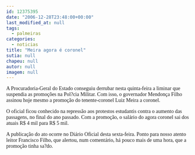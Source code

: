 ```yaml
---
id: 12375395
date: "2006-12-28T23:48:00+00:00"
last_modified_at: null
tags:
  - palmeiras
categories:
  - noticias
title: "Meira agora é coronel"
sutia: null
chapeu: null
autor: null
imagem: null
---
```

<p><P><FONT face=Verdana>A Procuradoria-Geral do Estado conseguiu derrubar nesta quinta-feira a liminar que suspendia as promoções na Pol?cia Militar. Com isso, o governador Mendonça Filho assinou hoje mesmo a promoção do tenente-coronel Luiz Meira a coronel. </FONT></P></p>
<p><P><FONT face=Verdana>O oficial ficou&nbsp;conhecido na repressão aos protestos estudantis contra o aumento das passagens, no final do ano passado. Com a promoção, o salário do agora&nbsp;coronel sai dos atuais R$ 4 mil para R$ 5 mil.&nbsp;</FONT></P></p>
<p><P><FONT face=Verdana>A publicação do ato ocorre no Diário Oficial desta sexta-feira.&nbsp;Ponto para nosso atento leitor Francisco Filho, que alertou, num comentário, há pouco mais de uma hora, que a promoção tinha sa?do.</FONT></P> </p>
